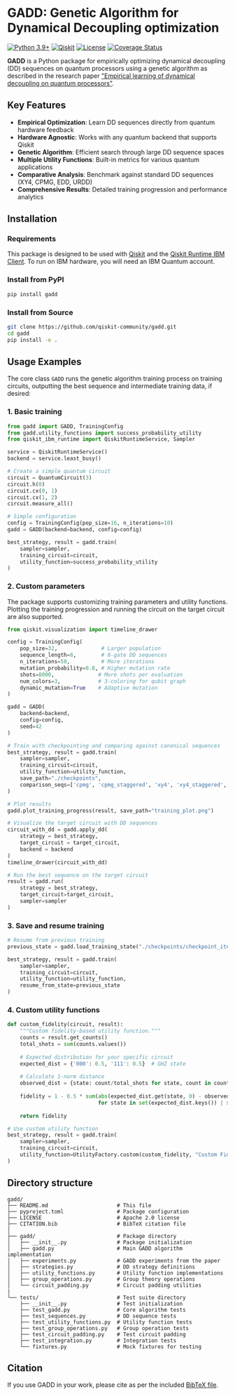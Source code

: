 # GADD: Genetic Algorithm for Dynamical Decoupling optimization

<!-- START_DOCS_INCLUDE -->

[![Python 3.9+](https://img.shields.io/badge/python-3.9+-blue.svg)](https://www.python.org/downloads/)
[![Qiskit](https://img.shields.io/badge/Qiskit-2.0+-blue.svg)](https://qiskit.org/)
[![License](https://img.shields.io/badge/License-Apache%202.0-blue.svg)](https://opensource.org/licenses/Apache-2.0)
[![Coverage Status](https://coveralls.io/repos/github/qiskit-community/gadd/badge.svg?branch=main)](https://coveralls.io/github/qiskit-community/gadd?branch=main)

**GADD** is a Python package for empirically optimizing dynamical decoupling (DD) sequences on quantum processors using a genetic algorithm as described in the research paper ["Empirical learning of dynamical decoupling on quantum processors"](https://arxiv.org/abs/2403.02294).

## Key Features

- **Empirical Optimization**: Learn DD sequences directly from quantum hardware feedback
- **Hardware Agnostic**: Works with any quantum backend that supports Qiskit
- **Genetic Algorithm**: Efficient search through large DD sequence spaces
- **Multiple Utility Functions**: Built-in metrics for various quantum applications
- **Comparative Analysis**: Benchmark against standard DD sequences (XY4, CPMG, EDD, URDD)
- **Comprehensive Results**: Detailed training progression and performance analytics

## Installation

### Requirements

This package is designed to be used with [Qiskit](https://github.com/Qiskit/qiskit) and the [Qiskit Runtime IBM Client](https://github.com/Qiskit/qiskit-ibm-runtime). To run on IBM hardware, you will need an IBM Quantum account.

### Install from PyPI

```bash
pip install gadd
```

### Install from Source

```bash
git clone https://github.com/qiskit-community/gadd.git
cd gadd
pip install -e .
```

## Usage Examples

The core class `GADD` runs the genetic algorithm training process
on training circuits, outputting the best sequence and intermediate training data, if desired:

### 1. Basic training

```python
from gadd import GADD, TrainingConfig
from gadd.utility_functions import success_probability_utility
from qiskit_ibm_runtime import QiskitRuntimeService, Sampler

service = QiskitRuntimeService()
backend = service.least_busy()

# Create a simple quantum circuit
circuit = QuantumCircuit(3)
circuit.h(0)
circuit.cx(0, 1)
circuit.cx(1, 2)
circuit.measure_all()

# Simple configuration
config = TrainingConfig(pop_size=16, n_iterations=10)
gadd = GADD(backend=backend, config=config)

best_strategy, result = gadd.train(
    sampler=sampler,
    training_circuit=circuit,
    utility_function=success_probability_utility
)
```

### 2. Custom parameters

The package supports customizing training parameters and utility functions. Plotting
the training progression and running the circuit on the target circuit are also supported.

```python
from qiskit.visualization import timeline_drawer

config = TrainingConfig(
    pop_size=32,              # Larger population
    sequence_length=8,        # 8-gate DD sequences
    n_iterations=50,          # More iterations
    mutation_probability=0.8, # Higher mutation rate
    shots=8000,              # More shots per evaluation
    num_colors=3,            # 3-coloring for qubit graph
    dynamic_mutation=True    # Adaptive mutation
)

gadd = GADD(
    backend=backend, 
    config=config,
    seed=42
)

# Train with checkpointing and comparing against canonical sequences
best_strategy, result = gadd.train(
    sampler=sampler,
    training_circuit=circuit,
    utility_function=utility_function,
    save_path="./checkpoints",
    comparison_seqs=['cpmg', 'cpmg_staggered', 'xy4', 'xy4_staggered', 'edd', 'edd_staggered']
)

# Plot results
gadd.plot_training_progress(result, save_path="training_plot.png")

# Visualize the target circuit with DD sequences
circuit_with_dd = gadd.apply_dd(
    strategy = best_strategy,
    target_circuit = target_circuit,
    backend = backend
)
timeline_drawer(circuit_with_dd)

# Run the best sequence on the target circuit
result = gadd.run(
    strategy = best_strategy,
    target_circuit=target_circuit,
    sampler=sampler
)
```

### 3. Save and resume training

```python
# Resume from previous training
previous_state = gadd.load_training_state("./checkpoints/checkpoint_iter_20.json")

best_strategy, result = gadd.train(
    sampler=sampler,
    training_circuit=circuit,
    utility_function=utility_function,
    resume_from_state=previous_state
)
```

### 4. Custom utility functions

```python
def custom_fidelity(circuit, result):
    """Custom fidelity-based utility function."""
    counts = result.get_counts()
    total_shots = sum(counts.values())
    
    # Expected distribution for your specific circuit
    expected_dist = {'000': 0.5, '111': 0.5}  # GHZ state
    
    # Calculate 1-norm distance
    observed_dist = {state: count/total_shots for state, count in counts.items()}
    
    fidelity = 1 - 0.5 * sum(abs(expected_dist.get(state, 0) - observed_dist.get(state, 0)) 
                             for state in set(expected_dist.keys()) | set(observed_dist.keys()))
    
    return fidelity

# Use custom utility function
best_strategy, result = gadd.train(
    sampler=sampler,
    training_circuit=circuit,
    utility_function=UtilityFactory.custom(custom_fidelity, "Custom Fidelity")
)
```

## Directory structure

```text
gadd/
├── README.md                      # This file
├── pyproject.toml                 # Package configuration
├── LICENSE                        # Apache 2.0 license
├── CITATION.bib                   # BibTeX citation file
│
├── gadd/                          # Package directory
│   ├── __init__.py                # Package initialization
│   ├── gadd.py                    # Main GADD algorithm implementation
│   ├── experiments.py             # GADD experiments from the paper
│   ├── strategies.py              # DD strategy definitions
│   ├── utility_functions.py       # Utility function implementations
│   ├── group_operations.py        # Group theory operations
│   └── circuit_padding.py         # Circuit padding utilities
|
└── tests/                         # Test suite directory
    ├── __init__.py                # Test initialization
    ├── test_gadd.py               # Core algorithm tests
    ├── test_sequences.py          # DD sequence tests
    ├── test_utility_functions.py  # Utility function tests
    ├── test_group_operations.py   # Group operation tests
    ├── test_circuit_padding.py    # Test circuit padding
    ├── test_integration.py        # Integration tests
    └── fixtures.py                # Mock fixtures for testing

```

<!-- END_DOCS_INCLUDE -->

## Citation

If you use GADD in your work, please cite as per the included [BibTeX file](CITATION.bib).
